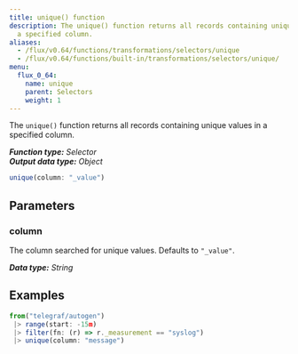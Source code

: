 ```yaml
---
title: unique() function
description: The unique() function returns all records containing unique values in
  a specified column.
aliases:
  - /flux/v0.64/functions/transformations/selectors/unique
  - /flux/v0.64/functions/built-in/transformations/selectors/unique/
menu:
  flux_0_64:
    name: unique
    parent: Selectors
    weight: 1
---
```


The `unique()` function returns all records containing unique values in a specified column.

_**Function type:** Selector_  
_**Output data type:** Object_

```js
unique(column: "_value")
```

## Parameters

### column
The column searched for unique values.
Defaults to `"_value"`.

_**Data type:** String_

## Examples
```js
from("telegraf/autogen")
 |> range(start: -15m)
 |> filter(fn: (r) => r._measurement == "syslog")
 |> unique(column: "message")
```
